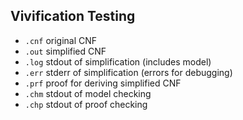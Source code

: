 Vivification Testing
--------------------

- `.cnf` original CNF
- `.out` simplified CNF
- `.log` stdout of simplification (includes model)
- `.err` stderr of simplification (errors for debugging)
- `.prf` proof for deriving simplified CNF
- `.chm` stdout of model checking
- `.chp` stdout of proof checking
